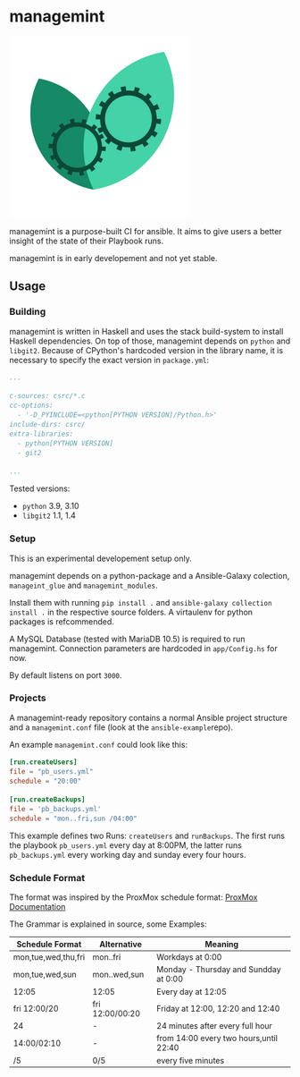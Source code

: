 # managemint

![managemint](static/logo.png "managemint")

managemint is a purpose-built CI for ansible.
It aims to give users a better insight of the state of their Playbook runs.

managemint is in early developement and not yet stable.

## Usage

### Building

managemint is written in Haskell and uses the stack build-system to install Haskell dependencies.
On top of those, managemint depends on `python` and `libgit2`.
Because of CPython's hardcoded version in the library name, it is necessary to specify the exact version in `package.yml`:

```yml
...

c-sources: csrc/*.c
cc-options:
  - '-D_PYINCLUDE=<python[PYTHON VERSION]/Python.h>'
include-dirs: csrc/
extra-libraries:
  - python[PYTHON VERSION]
  - git2

...
```

Tested versions:

* `python` 3.9, 3.10
* `libgit2` 1.1, 1.4

### Setup

This is an experimental developement setup only.

managemint depends on a python-package and a Ansible-Galaxy colection,
`manageint_glue` and `managemint_modules`.

Install them with running `pip install .` and `ansible-galaxy collection install .`
in the respective source folders.
A virtaulenv for python packages is refcommended.

A MySQL Database (tested with MariaDB 10.5) is required to run managemint.
Connection parameters are hardcoded in `app/Config.hs` for now.

By default listens on port `3000`.

### Projects

A managemint-ready repository contains a normal Ansible project structure
and a `managemint.conf` file (look at the `ansible-example`repo).

An example `managemint.conf` could look like this:

```toml
[run.createUsers]
file = "pb_users.yml"
schedule = "20:00"

[run.createBackups]
file = 'pb_backups.yml'
schedule = "mon..fri,sun /04:00"
```

This example defines two Runs: `createUsers` and `runBackups`.
The first runs the playbook `pb_users.yml` every day at 8:00PM,
the latter runs `pb_backups.yml` every working day and sunday every four hours.

### Schedule Format

The format was inspired by the ProxMox schedule format: [ProxMox Documentation](https://pve.proxmox.com/pve-docs/pve-admin-guide.html#chapter_calendar_events)

The Grammar is explained in source, some Examples:

| Schedule Format     | Alternative     | Meaning |
| --------            | --------        | -------- |
| mon,tue,wed,thu,fri | mon..fri        | Workdays at 0:00 |
| mon,tue,wed,sun     | mon..wed,sun    | Monday - Thursday and Sundday at 0:00 |
| 12:05               | 12:05           | Every day at 12:05 |
| fri 12:00/20        | fri 12:00/00:20 | Friday at 12:00, 12:20 and 12:40 |
| 24                  | -               | 24 minutes after every full hour |
| 14:00/02:10         | -               | from 14:00 every two hours,until 22:40 |
| /5                  | 0/5             | every five minutes |

